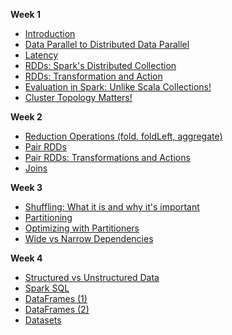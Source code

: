 **Week 1**

* [Introduction](https://github.com/rohitvg/scala-spark-4/wiki/Introduction)
* [Data Parallel to Distributed Data Parallel](https://github.com/rohitvg/scala-spark-4/wiki/Data-Parallel-to-Distributed-Data-Parallel)
* [Latency](https://github.com/rohitvg/scala-spark-4/wiki/Latency)
* [RDDs: Spark's Distributed Collection](https://github.com/rohitvg/scala-spark-4/wiki/RDDs:-Spark's-Distributed-Collection)
* [RDDs: Transformation and Action](https://github.com/rohitvg/scala-spark-4/wiki/RDDs:-Transformation-and-Action)
* [Evaluation in Spark: Unlike Scala Collections!](https://github.com/rohitvg/scala-spark-4/wiki/Evaluation-in-Spark:-Unlike-Scala-Collections!)
* [Cluster Topology Matters!](https://github.com/rohitvg/scala-spark-4/wiki/Cluster-Topology-Matters!)

**Week 2**

* [Reduction Operations (fold, foldLeft, aggregate)](https://github.com/rohitvg/scala-spark-4/wiki/Reduction-Operations)
* [Pair RDDs](https://github.com/rohitvg/scala-spark-4/wiki/Pair-RDDs)
* [Pair RDDs: Transformations and Actions](https://github.com/rohitvg/scala-spark-4/wiki/Pair-RDDs:-Transformations-and-Actions)
* [Joins](https://github.com/rohitvg/scala-spark-4/wiki/Joins)

**Week 3**

* [Shuffling: What it is and why it's important](https://github.com/rohitvg/scala-spark-4/wiki/Shuffling:-What-it-is-and-why-it's-important)
* [Partitioning](https://github.com/rohitvg/scala-spark-4/wiki/Partitioning)
* [Optimizing with Partitioners](https://github.com/rohitvg/scala-spark-4/wiki/Optimizing-with-Partitioners)
* [Wide vs Narrow Dependencies](https://github.com/rohitvg/scala-spark-4/wiki/Wide-vs-Narrow-Dependencies)

**Week 4**

* [Structured vs Unstructured Data]()
* [Spark SQL]()
* [DataFrames (1)]()
* [DataFrames (2)]()
* [Datasets]()